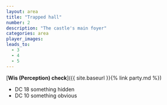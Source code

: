 ```yaml
---
layout: area
title: "Trapped hall"
number: 2
description: "The castle's main foyer"
categories: area
player_images:
leads_to:
  - 3
  - 4
  - 5
---
```



[**Wis (Perception) check**]({{ site.baseurl }}{% link party.md %})
* DC 18 something hidden
* DC 10 something obvious

